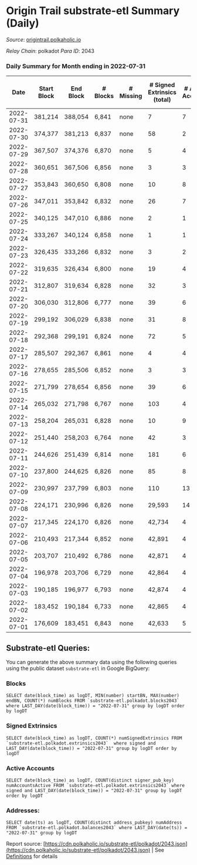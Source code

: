 # Origin Trail substrate-etl Summary (Daily)

_Source_: [origintrail.polkaholic.io](https://origintrail.polkaholic.io)

*Relay Chain*: polkadot
*Para ID*: 2043



### Daily Summary for Month ending in 2022-07-31


| Date | Start Block | End Block | # Blocks | # Missing | # Signed Extrinsics (total) | # Active Accounts | # Addresses with Balances | # Events | # Transfers | # XCM Transfers In | # XCM Transfers Out |
| ---- | ----------- | --------- | -------- | --------- | --------------------------- | ----------------- | ------------------------- | -------- | ----------- | ------------------ | ------------------- |
| 2022-07-31 | 381,214 | 388,054 | 6,841 | none  | 7 | 7 | 2,833 | 13,945 | 203  |   |   |
| 2022-07-30 | 374,377 | 381,213 | 6,837 | none  | 58 | 2 |  | 14,275 | 123  |   |   |
| 2022-07-29 | 367,507 | 374,376 | 6,870 | none  | 5 | 4 |  | 13,892 | 109  |   |   |
| 2022-07-28 | 360,651 | 367,506 | 6,856 | none  | 3 | 3 |  | 13,825 | 85  |   |   |
| 2022-07-27 | 353,843 | 360,650 | 6,808 | none  | 10 | 8 |  | 13,924 | 225  |   |   |
| 2022-07-26 | 347,011 | 353,842 | 6,832 | none  | 26 | 7 |  | 14,104 | 228  |   |   |
| 2022-07-25 | 340,125 | 347,010 | 6,886 | none  | 2 | 1 |  | 13,830 | 36  |   |   |
| 2022-07-24 | 333,267 | 340,124 | 6,858 | none  | 1 | 1 |  | 13,756 | 29  |   |   |
| 2022-07-23 | 326,435 | 333,266 | 6,832 | none  | 3 | 2 |  | 13,753 | 62  |   |   |
| 2022-07-22 | 319,635 | 326,434 | 6,800 | none  | 19 | 4 |  | 13,894 | 138  |   |   |
| 2022-07-21 | 312,807 | 319,634 | 6,828 | none  | 32 | 3 |  | 14,043 | 123  |   |   |
| 2022-07-20 | 306,030 | 312,806 | 6,777 | none  | 39 | 6 |  | 14,084 | 207  |   |   |
| 2022-07-19 | 299,192 | 306,029 | 6,838 | none  | 31 | 8 |  | 14,151 | 227  |   |   |
| 2022-07-18 | 292,368 | 299,191 | 6,824 | none  | 72 | 5 |  | 14,445 | 206  |   |   |
| 2022-07-17 | 285,507 | 292,367 | 6,861 | none  | 4 | 4 |  | 13,874 | 116  |   |   |
| 2022-07-16 | 278,655 | 285,506 | 6,852 | none  | 3 | 3 |  | 13,819 | 87  |   |   |
| 2022-07-15 | 271,799 | 278,654 | 6,856 | none  | 39 | 6 |  | 14,211 | 180  |   |   |
| 2022-07-14 | 265,032 | 271,798 | 6,767 | none  | 103 | 4 |  | 14,590 | 209  |   |   |
| 2022-07-13 | 258,204 | 265,031 | 6,828 | none  | 10 | 9 |  | 13,985 | 247  |   |   |
| 2022-07-12 | 251,440 | 258,203 | 6,764 | none  | 42 | 3 |  | 13,984 | 116  |   |   |
| 2022-07-11 | 244,626 | 251,439 | 6,814 | none  | 181 | 6 |  | 15,393 | 357  |   |   |
| 2022-07-10 | 237,800 | 244,625 | 6,826 | none  | 85 | 8 |  | 14,643 | 299  |   |   |
| 2022-07-09 | 230,997 | 237,799 | 6,803 | none  | 110 | 13 |  | 14,944 | 450  |   |   |
| 2022-07-08 | 224,171 | 230,996 | 6,826 | none  | 29,593 | 14 |  | 156,937 | 24,042  |   |   |
| 2022-07-07 | 217,345 | 224,170 | 6,826 | none  | 42,734 | 4 |  | 173,986 | 32,128  |   |   |
| 2022-07-06 | 210,493 | 217,344 | 6,852 | none  | 42,891 | 4 |  | 174,627 | 32,246  |   |   |
| 2022-07-05 | 203,707 | 210,492 | 6,786 | none  | 42,871 | 4 |  | 174,442 | 32,254  |   |   |
| 2022-07-04 | 196,978 | 203,706 | 6,729 | none  | 42,864 | 4 |  | 174,200 | 32,146  |   |   |
| 2022-07-03 | 190,185 | 196,977 | 6,793 | none  | 42,874 | 4 |  | 174,444 | 32,232  |   |   |
| 2022-07-02 | 183,452 | 190,184 | 6,733 | none  | 42,865 | 4 |  | 174,178 | 32,113  |   |   |
| 2022-07-01 | 176,609 | 183,451 | 6,843 | none  | 42,633 | 5 |  | 158,863 | 31,968  |   |   |

## Substrate-etl Queries:
You can generate the above summary data using the following queries using the public dataset `substrate-etl` in Google BigQuery:


### Blocks
```
SELECT date(block_time) as logDT, MIN(number) startBN, MAX(number) endBN, COUNT(*) numBlocks FROM `substrate-etl.polkadot.blocks2043`  where LAST_DAY(date(block_time)) = "2022-07-31" group by logDT order by logDT
```


### Signed Extrinsics
```
SELECT date(block_time) as logDT, COUNT(*) numSignedExtrinsics FROM `substrate-etl.polkadot.extrinsics2043`  where signed and LAST_DAY(date(block_time)) = "2022-07-31" group by logDT order by logDT
```


### Active Accounts
```
SELECT date(block_time) as logDT, COUNT(distinct signer_pub_key) numAccountsActive FROM `substrate-etl.polkadot.extrinsics2043` where signed and LAST_DAY(date(block_time)) = "2022-07-31" group by logDT order by logDT
```


### Addresses:
```
SELECT date(ts) as logDT, COUNT(distinct address_pubkey) numAddress FROM `substrate-etl.polkadot.balances2043` where LAST_DAY(date(ts)) = "2022-07-31" group by logDT
```



Report source: [https://cdn.polkaholic.io/substrate-etl/polkadot/2043.json](https://cdn.polkaholic.io/substrate-etl/polkadot/2043.json) | See [Definitions](/DEFINITIONS.md) for details
